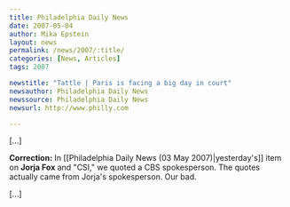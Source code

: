 ```yaml
---
title: Philadelphia Daily News 
date: 2007-05-04
author: Mika Epstein
layout: news
permalink: /news/2007/:title/
categories: [News, Articles]
tags: 2007

newstitle: "Tattle | Paris is facing a big day in court"
newsauthor: Philadelphia Daily News 
newssource: Philadelphia Daily News 
newsurl: http://www.philly.com 

---
```


[...]

**Correction:** In [[Philadelphia Daily News (03 May 2007)|yesterday's]] item on **Jorja Fox** and "CSI," we quoted a CBS spokesperson. The quotes actually came from Jorja's spokesperson. Our bad.

[...]